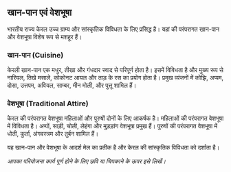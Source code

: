 ## खान-पान एवं वेशभूषा

भारतीय राज्य केरल उच्च ग्राम्य और सांस्कृतिक विविधता के लिए प्रसिद्ध है। यहां की परंपरागत खान-पान और वेशभूषा विशेष रूप से मशहूर हैं। 

### खान-पान (Cuisine)

केरली खान-पान एक मधुर, तीखा और गंधदार स्वाद से परिपूर्ण होता है। इसमें विविधता है और मुख्य रूप से नारियल, तिखे मसाले, कोकोनट आयल और ताड़ के रस का प्रयोग होता है। प्रमुख व्यंजनों में कोझि, अप्पम, दोसा, उत्तपम, अवियल, साम्बर, मीन मोली, और पुत्तू शामिल हैं। 

### वेशभूषा (Traditional Attire)

केरल की परंपरागत वेशभूषा महिलाओं और पुरुषों दोनों के लिए आकर्षक है। महिलाओं की परंपरागत वेशभूषा में विविधता है। अप्पों, साड़ी, चोली, लेहंगा और मुड़ड़ांग वेशभूषा प्रमुख हैं। पुरुषों की परंपरागत वेशभूषा में धोती, कुर्ता, अंगवस्त्रम और तुर्बन शामिल हैं। 

यह खान-पान और वेशभूषा के आदर्श मेल का प्रतीक है और केरल की सांस्कृतिक विविधता को दर्शाता है।

*आपका परियोजना कार्य पूर्ण होने के लिए छवि या चिपकाने के ऊपर इसे लिखें।*
